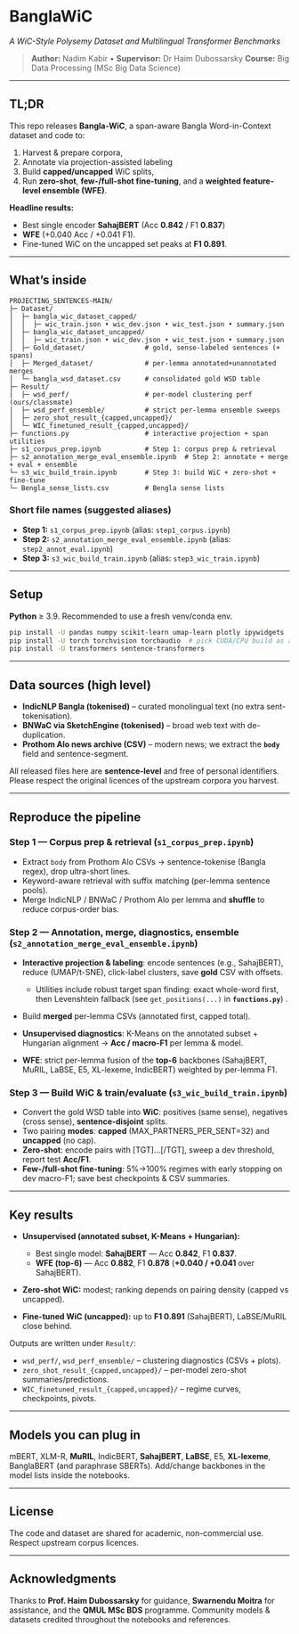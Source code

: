 # BanglaWiC

*A WiC-Style Polysemy Dataset and Multilingual Transformer Benchmarks*

> **Author:** Nadim Kabir • **Supervisor:** Dr Haim Dubossarsky
> **Course:** Big Data Processing (MSc Big Data Science)

---

## TL;DR

This repo releases **Bangla-WiC**, a span-aware Bangla Word-in-Context dataset and code to:

1. Harvest & prepare corpora,
2. Annotate via projection-assisted labeling
3. Build **capped/uncapped** WiC splits,
4. Run **zero-shot**, **few-/full-shot fine-tuning**, and a **weighted feature-level ensemble (WFE)**.

**Headline results:** 
- Best single encoder **SahajBERT** (Acc **0.842** / F1 **0.837**)
- **WFE** (+0.040 Acc / +0.041 F1).
- Fine-tuned WiC on the uncapped set peaks at **F1 0.891**.

---

## What’s inside

```
PROJECTING_SENTENCES-MAIN/
├─ Dataset/
│  ├─ bangla_wic_dataset_capped/
│  │  ├─ wic_train.json • wic_dev.json • wic_test.json • summary.json
│  ├─ bangla_wic_dataset_uncapped/
│  │  ├─ wic_train.json • wic_dev.json • wic_test.json • summary.json
│  ├─ Gold_dataset/               # gold, sense-labeled sentences (+ spans)
│  ├─ Merged_dataset/             # per-lemma annotated+unannotated merges
│  └─ bangla_wsd_dataset.csv      # consolidated gold WSD table
├─ Result/
│  ├─ wsd_perf/                   # per-model clustering perf (ours/classmate)
│  ├─ wsd_perf_ensemble/          # strict per-lemma ensemble sweeps
│  ├─ zero_shot_result_{capped,uncapped}/
│  └─ WIC_finetuned_result_{capped,uncapped}/
├─ functions.py                   # interactive projection + span utilities
├─ s1_corpus_prep.ipynb           # Step 1: corpus prep & retrieval
├─ s2_annotation_merge_eval_ensemble.ipynb  # Step 2: annotate + merge + eval + ensemble
└─ s3_wic_build_train.ipynb       # Step 3: build WiC + zero-shot + fine-tune
└─ Bengla_sense_lists.csv         # Bengla sense lists
```

### Short file names (suggested aliases)

* **Step 1:** `s1_corpus_prep.ipynb` (alias: `step1_corpus.ipynb`)
* **Step 2:** `s2_annotation_merge_eval_ensemble.ipynb` (alias: `step2_annot_eval.ipynb`)
* **Step 3:** `s3_wic_build_train.ipynb` (alias: `step3_wic_train.ipynb`)

---

## Setup

**Python** ≥ 3.9. Recommended to use a fresh venv/conda env.

```bash
pip install -U pandas numpy scikit-learn umap-learn plotly ipywidgets
pip install -U torch torchvision torchaudio  # pick CUDA/CPU build as appropriate
pip install -U transformers sentence-transformers
```

---

## Data sources (high level)

* **IndicNLP Bangla (tokenised)** – curated monolingual text (no extra sent-tokenisation).
* **BNWaC via SketchEngine (tokenised)** – broad web text with de-duplication.
* **Prothom Alo news archive (CSV)** – modern news; we extract the **`body`** field and sentence-segment.

All released files here are **sentence-level** and free of personal identifiers. Please respect the original licences of the upstream corpora you harvest.

---

## Reproduce the pipeline

### Step 1 — Corpus prep & retrieval (`s1_corpus_prep.ipynb`)

* Extract `body` from Prothom Alo CSVs → sentence-tokenise (Bangla regex), drop ultra-short lines.
* Keyword-aware retrieval with suffix matching (per-lemma sentence pools).
* Merge IndicNLP / BNWaC / Prothom Alo per lemma and **shuffle** to reduce corpus-order bias.

### Step 2 — Annotation, merge, diagnostics, ensemble (`s2_annotation_merge_eval_ensemble.ipynb`)

* **Interactive projection & labeling**: encode sentences (e.g., SahajBERT), reduce (UMAP/t-SNE), click-label clusters, save **gold** CSV with offsets.

  * Utilities include robust target span finding: exact whole-word first, then Levenshtein fallback (see `get_positions(...)` in **`functions.py`**) .
* Build **merged** per-lemma CSVs (annotated first, capped total).
* **Unsupervised diagnostics**: K-Means on the annotated subset + Hungarian alignment → **Acc / macro-F1** per lemma & model.
* **WFE**: strict per-lemma fusion of the **top-6** backbones (SahajBERT, MuRIL, LaBSE, E5, XL-lexeme, IndicBERT) weighted by per-lemma F1.

### Step 3 — Build WiC & train/evaluate (`s3_wic_build_train.ipynb`)

* Convert the gold WSD table into **WiC**: positives (same sense), negatives (cross sense), **sentence-disjoint** splits.
* Two pairing **modes**: **capped** (MAX\_PARTNERS\_PER\_SENT=32) and **uncapped** (no cap).
* **Zero-shot**: encode pairs with \[TGT]…\[/TGT], sweep a dev threshold, report test **Acc/F1**.
* **Few-/full-shot fine-tuning**: 5%→100% regimes with early stopping on dev macro-F1; save best checkpoints & CSV summaries.

---

## Key results

* **Unsupervised (annotated subset, K-Means + Hungarian):**

  * Best single model: **SahajBERT** — Acc **0.842**, F1 **0.837**.
  * **WFE (top-6)** — Acc **0.882**, F1 **0.878** (**+0.040 / +0.041** over SahajBERT).
* **Zero-shot WiC:** modest; ranking depends on pairing density (capped vs uncapped).
* **Fine-tuned WiC (uncapped):** up to **F1 0.891** (SahajBERT), LaBSE/MuRIL close behind.

Outputs are written under `Result/`:

* `wsd_perf/`, `wsd_perf_ensemble/` – clustering diagnostics (CSVs + plots).
* `zero_shot_result_{capped,uncapped}/` – per-model zero-shot summaries/predictions.
* `WIC_finetuned_result_{capped,uncapped}/` – regime curves, checkpoints, pivots.

---

## Models you can plug in

mBERT, XLM-R, **MuRIL**, IndicBERT, **SahajBERT**, **LaBSE**, E5, **XL-lexeme**, BanglaBERT (and paraphrase SBERTs).
Add/change backbones in the model lists inside the notebooks.

---

## License

The code and dataset are shared for academic, non-commercial use. Respect upstream corpus licences.

---

## Acknowledgments

Thanks to **Prof. Haim Dubossarsky** for guidance, **Swarnendu Moitra** for assistance, and the **QMUL MSc BDS** programme. Community models & datasets credited throughout the notebooks and references.

